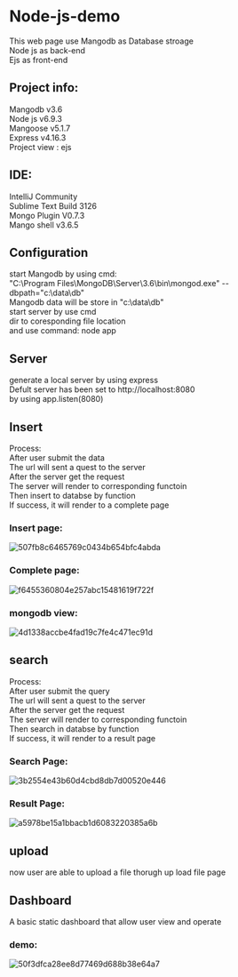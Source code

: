 # Node-js-demo
This web page use Mangodb as Database stroage<br>
Node js as back-end<br>
Ejs as front-end 
## Project info:
Mangodb v3.6<br>
Node js v6.9.3<br>
Mangoose v5.1.7<br>
Express v4.16.3<br>
Project view : ejs<br>

## IDE:
IntelliJ Community<br>
Sublime Text Build 3126<br>
Mongo Plugin V0.7.3<br>
Mango shell v3.6.5<br>
## Configuration
start Mangodb by using cmd:<br>
"C:\Program Files\MongoDB\Server\3.6\bin\mongod.exe" --dbpath="c:\data\db"<br>
Mangodb data will be store in "c:\data\db"<br>
start server by use cmd <br>
dir to coresponding file location<br>
and use command: node app
## Server
generate a local server by using express<br>
Defult server has been set to http://localhost:8080<br>
by using app.listen(8080)
## Insert
Process:<br>
After user submit the data<br>
The url will sent a quest to the server<br>
After the server get the request<br>
The server will render to corresponding functoin<br>
Then insert to databse by function <br>
If success, it will render to a complete page<br>
### Insert page:<br>
![507fb8c6465769c0434b654bfc4abda](https://user-images.githubusercontent.com/15969187/42065357-8028e4e6-7b08-11e8-8621-62b190c39b5a.png)<br>
### Complete page:<br>
![f6455360804e257abc15481619f722f](https://user-images.githubusercontent.com/15969187/42065358-8267fa80-7b08-11e8-8088-4df6840082f7.png)<br>
### mongodb view:<br>
![4d1338accbe4fad19c7fe4c471ec91d](https://user-images.githubusercontent.com/15969187/42065359-8430fb8c-7b08-11e8-8852-be12a1fe9ec1.png)<br>


## search
Process:<br>
After user submit the query<br>
The url will sent a quest to the server<br>
After the server get the request<br>
The server will render to corresponding functoin<br>
Then search in databse by function <br>
If success, it will render to a result page<br>
### Search Page:<br>
![3b2554e43b60d4cbd8db7d00520e446](https://user-images.githubusercontent.com/15969187/42065413-c72638ee-7b08-11e8-90ad-0c5d8ef0d63d.png)<br>
### Result Page:<br>
![a5978be15a1bbacb1d6083220385a6b](https://user-images.githubusercontent.com/15969187/42065415-c8111102-7b08-11e8-8263-d6ca8baf95f0.png)<br>
## upload
now user are able to upload a file thorugh up load file page

## Dashboard
A basic static dashboard that allow user view and operate <br>
### demo:
![50f3dfca28ee8d77469d688b38e64a7](https://user-images.githubusercontent.com/15969187/42065495-2a967f4c-7b09-11e8-9928-f6ec51b02136.png)
